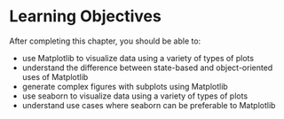 # Learning Objectives

After completing this chapter, you should be able to:
- use Matplotlib to visualize data using a variety of types of plots
- understand the difference between state-based and object-oriented uses of Matplotlib
- generate complex figures with subplots using Matplotlib
- use seaborn to visualize data using a variety of types of plots
- understand use cases where seaborn can be preferable to Matplotlib
